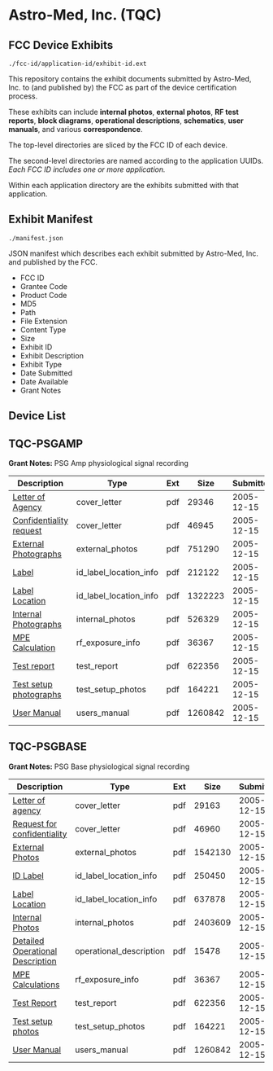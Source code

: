 # Astro-Med, Inc. (TQC)
## FCC Device Exhibits

```
./fcc-id/application-id/exhibit-id.ext
```

This repository contains the exhibit documents submitted by Astro-Med, Inc. to (and published by) the FCC as part of the device certification process.

These exhibits can include **internal photos**, **external photos**, **RF test reports**, **block diagrams**, **operational descriptions**, **schematics**, **user manuals**, and various **correspondence**.

The top-level directories are sliced by the FCC ID of each device.

The second-level directories are named according to the application UUIDs. *Each FCC ID includes one or more application.*

Within each application directory are the exhibits submitted with that application. 

## Exhibit Manifest

```
./manifest.json
```

JSON manifest which describes each exhibit submitted by Astro-Med, Inc. and published by the FCC.

- FCC ID
- Grantee Code
- Product Code
- MD5
- Path
- File Extension
- Content Type
- Size
- Exhibit ID
- Exhibit Description
- Exhibit Type
- Date Submitted
- Date Available
- Grant Notes

## Device List
## TQC-PSGAMP
**Grant Notes:** PSG Amp physiological signal recording

| Description | Type | Ext | Size | Submitted | Available |
| ----------- | ---- | --- | ---- | --------- | --------- |
| [Letter of Agency](TQC-PSGAMP/ef1f68acd60c24cb1b76f142be13d0a0/611924.pdf) | cover_letter | pdf | 29346 | 2005-12-15 | 2005-12-15 |
| [Confidentiality request](TQC-PSGAMP/ef1f68acd60c24cb1b76f142be13d0a0/611925.pdf) | cover_letter | pdf | 46945 | 2005-12-15 | 2005-12-15 |
| [External Photographs](TQC-PSGAMP/ef1f68acd60c24cb1b76f142be13d0a0/611920.pdf) | external_photos | pdf | 751290 | 2005-12-15 | 2005-12-15 |
| [Label](TQC-PSGAMP/ef1f68acd60c24cb1b76f142be13d0a0/611922.pdf) | id_label_location_info | pdf | 212122 | 2005-12-15 | 2005-12-15 |
| [Label Location](TQC-PSGAMP/ef1f68acd60c24cb1b76f142be13d0a0/611923.pdf) | id_label_location_info | pdf | 1322223 | 2005-12-15 | 2005-12-15 |
| [Internal Photographs](TQC-PSGAMP/ef1f68acd60c24cb1b76f142be13d0a0/611921.pdf) | internal_photos | pdf | 526329 | 2005-12-15 | 2005-12-15 |
| [MPE Calculation](TQC-PSGAMP/ef1f68acd60c24cb1b76f142be13d0a0/611905.pdf) | rf_exposure_info | pdf | 36367 | 2005-12-15 | 2005-12-15 |
| [Test report](TQC-PSGAMP/ef1f68acd60c24cb1b76f142be13d0a0/611893.pdf) | test_report | pdf | 622356 | 2005-12-15 | 2005-12-15 |
| [Test setup photographs](TQC-PSGAMP/ef1f68acd60c24cb1b76f142be13d0a0/611904.pdf) | test_setup_photos | pdf | 164221 | 2005-12-15 | 2005-12-15 |
| [User Manual](TQC-PSGAMP/ef1f68acd60c24cb1b76f142be13d0a0/611902.pdf) | users_manual | pdf | 1260842 | 2005-12-15 | 2005-12-15 |
## TQC-PSGBASE
**Grant Notes:** PSG Base physiological signal recording

| Description | Type | Ext | Size | Submitted | Available |
| ----------- | ---- | --- | ---- | --------- | --------- |
| [Letter of agency](TQC-PSGBASE/0661a35b82bc983db9d82dd84935e07a/611899.pdf) | cover_letter | pdf | 29163 | 2005-12-15 | 2005-12-15 |
| [Request for confidentiality](TQC-PSGBASE/0661a35b82bc983db9d82dd84935e07a/611900.pdf) | cover_letter | pdf | 46960 | 2005-12-15 | 2005-12-15 |
| [External Photos](TQC-PSGBASE/0661a35b82bc983db9d82dd84935e07a/611895.pdf) | external_photos | pdf | 1542130 | 2005-12-15 | 2005-12-15 |
| [ID Label](TQC-PSGBASE/0661a35b82bc983db9d82dd84935e07a/611897.pdf) | id_label_location_info | pdf | 250450 | 2005-12-15 | 2005-12-15 |
| [Label Location](TQC-PSGBASE/0661a35b82bc983db9d82dd84935e07a/611898.pdf) | id_label_location_info | pdf | 637878 | 2005-12-15 | 2005-12-15 |
| [Internal Photos](TQC-PSGBASE/0661a35b82bc983db9d82dd84935e07a/611896.pdf) | internal_photos | pdf | 2403609 | 2005-12-15 | 2005-12-15 |
| [Detailed Operational Description](TQC-PSGBASE/0661a35b82bc983db9d82dd84935e07a/611903.pdf) | operational_description | pdf | 15478 | 2005-12-15 | 2005-12-15 |
| [MPE Calculations](TQC-PSGBASE/0661a35b82bc983db9d82dd84935e07a/611905.pdf) | rf_exposure_info | pdf | 36367 | 2005-12-15 | 2005-12-15 |
| [Test Report](TQC-PSGBASE/0661a35b82bc983db9d82dd84935e07a/611893.pdf) | test_report | pdf | 622356 | 2005-12-15 | 2005-12-15 |
| [Test setup photos](TQC-PSGBASE/0661a35b82bc983db9d82dd84935e07a/611904.pdf) | test_setup_photos | pdf | 164221 | 2005-12-15 | 2005-12-15 |
| [User Manual](TQC-PSGBASE/0661a35b82bc983db9d82dd84935e07a/611902.pdf) | users_manual | pdf | 1260842 | 2005-12-15 | 2005-12-15 |
